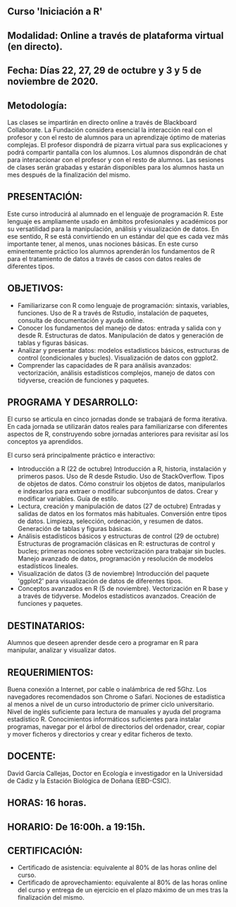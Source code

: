 ## Curso 'Iniciación a R'

## Modalidad: Online a través de plataforma virtual (en directo).
## Fecha: Días 22, 27, 29 de octubre y 3 y 5 de noviembre de 2020.

## Metodología: 
Las clases se impartirán en directo online a través de Blackboard Collaborate. La Fundación considera esencial la interacción real con el profesor y con el resto de alumnos para un aprendizaje óptimo de materias complejas. El profesor dispondrá de pizarra virtual para sus explicaciones y podrá compartir pantalla con los alumnos. Los alumnos dispondrán de chat para interaccionar con el profesor y con el resto de alumnos. Las sesiones de clases serán grabadas y estarán disponibles para los alumnos hasta un mes después de la finalización del mismo.

## PRESENTACIÓN:
Este curso introducirá al alumnado en el lenguaje de programación R. Este lenguaje es ampliamente usado en ámbitos profesionales y académicos por su versatilidad para la manipulación, análisis y visualización de datos. En ese sentido, R se está convirtiendo en un estándar del que es cada vez más importante tener, al menos, unas nociones básicas. En este curso eminentemente práctico los alumnos aprenderán los fundamentos de R para el tratamiento de datos a través de casos con datos reales de diferentes tipos.

## OBJETIVOS:

- Familiarizarse con R como lenguaje de programación: sintaxis, variables, funciones. Uso de R a través de Rstudio, instalación de paquetes, consulta de documentación y ayuda online.
- Conocer los fundamentos del manejo de datos: entrada y salida con y desde R. Estructuras de datos. Manipulación de datos y generación de tablas y figuras básicas.
- Analizar y presentar datos: modelos estadísticos básicos, estructuras de control (condicionales y bucles). Visualización de datos con ggplot2.
- Comprender las capacidades de R para análisis avanzados: vectorización, análisis estadísticos complejos, manejo de datos con tidyverse, creación de funciones y paquetes.

## PROGRAMA Y DESARROLLO:
El curso se articula en cinco jornadas donde se trabajará de forma iterativa. En cada jornada se utilizarán datos reales para familiarizarse con diferentes aspectos de R, construyendo sobre jornadas anteriores para revisitar así los conceptos ya aprendidos.

El curso será principalmente práctico e interactivo:

- Introducción a R (22 de octubre) Introducción a R, historia, instalación y primeros pasos. Uso de R desde Rstudio. Uso de StackOverflow. Tipos de objetos de datos. Cómo construir los objetos de datos, manipularlos e indexarlos para extraer o modificar subconjuntos de datos. Crear y modificar variables. Guía de estilo.
- Lectura, creación y manipulación de datos (27 de octubre) Entradas y salidas de datos en los formatos más habituales. Conversión entre tipos de datos. Limpieza, selección, ordenación, y resumen de datos. Generación de tablas y figuras básicas.
- Análisis estadísticos básicos y estructuras de control (29 de octubre) Estructuras de programación clásicas en R: estructuras de control y bucles; primeras nociones sobre vectorización para trabajar sin bucles. Manejo avanzado de datos, programación y resolución de modelos estadísticos lineales.
- Visualización de datos (3 de noviembre) Introducción del paquete 'ggplot2' para visualización de datos de diferentes tipos.
- Conceptos avanzados en R (5 de noviembre). Vectorización en R base y a través de tidyverse. Modelos estadísticos avanzados. Creación de funciones y paquetes.

## DESTINATARIOS:
Alumnos que deseen aprender desde cero a programar en R para manipular, analizar y visualizar datos.

## REQUERIMIENTOS:
Buena conexión a Internet, por cable o inalámbrica de red 5Ghz. Los navegadores recomendados son Chrome o Safari. Nociones de estadística al menos a nivel de un curso introductorio de primer ciclo universitario. Nivel de inglés suficiente para lectura de manuales y ayuda del programa estadístico R. Conocimientos informáticos suficientes para instalar programas, navegar por el árbol de directorios del ordenador, crear, copiar y mover ficheros y directorios y crear y editar ficheros de texto.

## DOCENTE:
David García Callejas, Doctor en Ecología e investigador en la Universidad de Cádiz y la Estación Biológica de Doñana (EBD-CSIC).

## HORAS: 16 horas.

## HORARIO: De 16:00h. a 19:15h.

## CERTIFICACIÓN:
- Certificado de asistencia: equivalente al 80% de las horas online del curso.
- Certificado de aprovechamiento: equivalente al 80% de las horas online del curso y entrega de un ejercicio en el plazo máximo de un mes tras la finalización del mismo.

